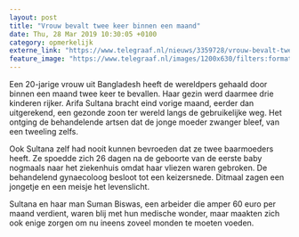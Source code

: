 ```yaml
---
layout: post
title: "Vrouw bevalt twee keer binnen een maand"
date: Thu, 28 Mar 2019 10:30:05 +0100
category: opmerkelijk
externe_link: "https://www.telegraaf.nl/nieuws/3359728/vrouw-bevalt-twee-keer-binnen-een-maand"
feature_image: "https://www.telegraaf.nl/images/1200x630/filters:format(jpeg):quality(80)/cdn-kiosk-api.telegraaf.nl/1872e1fc-513c-11e9-9f98-0217670beecd.jpg"
---
```


<p class="intro">Een 20-jarige vrouw uit Bangladesh heeft de wereldpers gehaald door binnen een maand twee keer te bevallen. Haar gezin werd daarmee drie kinderen rijker. Arifa Sultana bracht eind vorige maand, eerder dan uitgerekend, een gezonde zoon ter wereld langs de gebruikelijke weg. Het ontging de behandelende artsen dat de jonge moeder zwanger bleef, van een tweeling zelfs.</p> <p>Ook Sultana zelf had nooit kunnen bevroeden dat ze twee baarmoeders heeft. Ze spoedde zich 26 dagen na de geboorte van de eerste baby nogmaals naar het ziekenhuis omdat haar vliezen waren gebroken. De behandelend gynaecoloog besloot tot een keizersnede. Ditmaal zagen een jongetje en een meisje het levenslicht.</p><p>Sultana en haar man Suman Biswas, een arbeider die amper 60 euro per maand verdient, waren blij met hun medische wonder, maar maakten zich ook enige zorgen om nu ineens zoveel monden te moeten voeden.</p>
